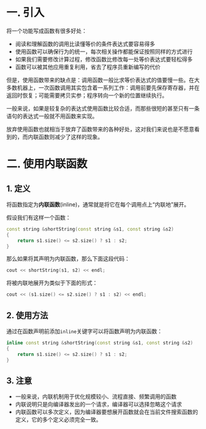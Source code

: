 # 一. 引入

将一个功能写成函数有很多好处：

- 阅读和理解函数的调用比读懂等价的条件表达式要容易得多
- 使用函数可以确保行为的统一，每次相关操作都能保证按照同样的方式进行
- 如果我们需要修改计算过程，修改函数比修改每一处等价表达式要轻松得多
- 函数可以被其他应用重复利用，省去了程序员重新编写的代价

但是，使用函数带来的缺点是：调用函数一般比求等价表达式的值要慢一些。在大多数机器上，一次函数调用其实包含着一系列工作：调用前要先保存寄存器，并在返回时恢复；可能需要拷贝实参；程序转向一个新的位置继续执行。

一般来说，如果是较复杂的表达式使用函数比较合适，而那些很短的甚至只有一条语句的表达式一般就不用函数来实现。

放弃使用函数也就相当于放弃了函数带来的各种好处，这对我们来说也是不愿意看到的，而内联函数则减少了这样的现象。



# 二. 使用内联函数

## 1. 定义

将函数指定为**内联函数**(inline)，通常就是将它在每个调用点上“内联地”展开。

假设我们有这样一个函数：

```c++
const string &shortString(const string &s1, const string &s2)
{
    return s1.size() <= s2.size() ? s1 : s2;
}
```

那么如果将其声明为内联函数，那么下面这段代码：

```c++
cout << shortString(s1, s2) << endl;
```

将被内联地展开为类似于下面的形式：

```c++
cout << (s1.size() <= s2.size() ? s1 : s2) << endl;
```

## 2. 使用方法

通过在函数声明前添加`inline`关键字可以将函数声明为内联函数：

```c++
inline const string &shortString(const string &s1, const string &s2)
{
    return s1.size() <= s2.size() ? s1 : s2;
}
```

## 3. 注意

- 一般来说，内联机制用于优化规模较小、流程直接、频繁调用的函数
- 内联说明只是向编译器发出的一个请求，编译器可以选择忽略这个请求
- 内联函数可以多次定义，因为编译器要想展开函数就会在当前文件搜索函数的定义，它的多个定义必须完全一致。